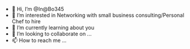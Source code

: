 - 👋 Hi, I’m @In@Bo345
- 👀 I’m interested in Networking with small business consulting/Personal Chef to hire
- 🌱 I’m currently learning about you
- 💞️ I’m looking to collaborate on ...
- 📫 How to reach me ...

<!---
diichmabel80812/diichmabel80812 is a ✨ special ✨ repository because its `README.md` (this file) appears on your GitHub profile.
You can click the Preview link to take a look at your changes.
--->
